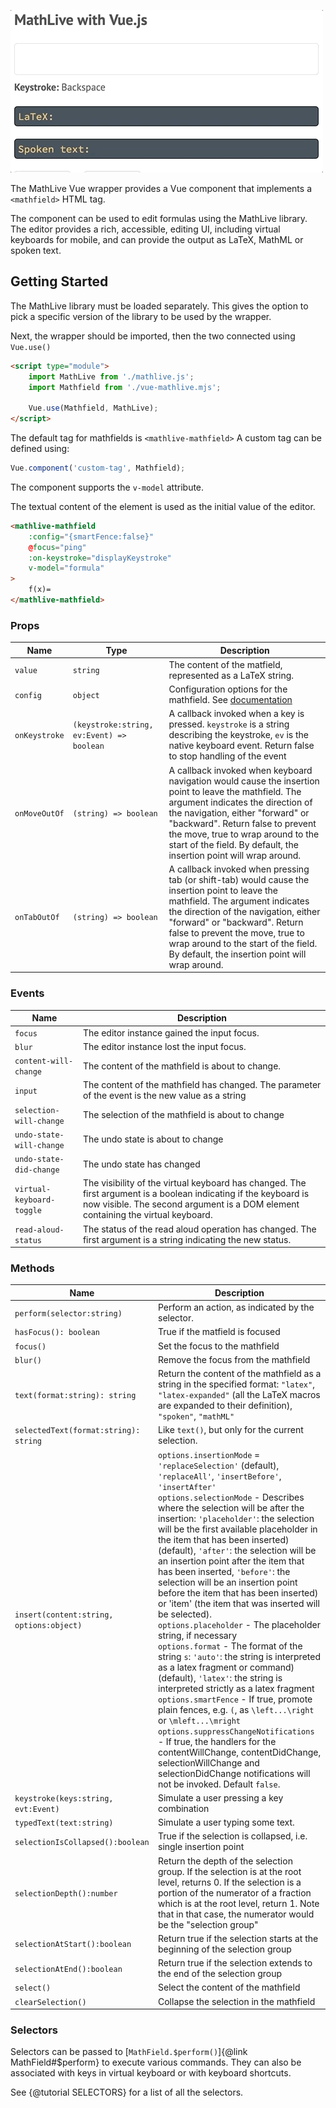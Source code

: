 ![Screencast](screencast.gif)

The MathLive Vue wrapper provides a Vue component that implements a `<mathfield>` HTML tag.

The component can be used to edit formulas using the MathLive library. The editor provides a rich, accessible, editing UI, including virtual keyboards for mobile, and can provide the output as LaTeX, MathML or spoken text.

## Getting Started

The MathLive library must be loaded separately. This gives the option to pick a specific version of the library to be used by the wrapper.

Next, the wrapper should be imported, then the two connected using `Vue.use()`

```html
<script type="module">
    import MathLive from './mathlive.js';
    import Mathfield from './vue-mathlive.mjs';

    Vue.use(Mathfield, MathLive);
</script>
```

The default tag for mathfields is `<mathlive-mathfield>`
A custom tag can be defined using:

```javascript
Vue.component('custom-tag', Mathfield);
```

The component supports the `v-model` attribute.

The textual content of the element is used as the initial value of the editor.

```html
<mathlive-mathfield
    :config="{smartFence:false}"
    @focus="ping"
    :on-keystroke="displayKeystroke"
    v-model="formula"
>
    f(x)=
</mathlive-mathfield>
```

### Props

| Name          | Type                                      | Description                                                                                                                                                                                                                                                                                                                            |
| ------------- | ----------------------------------------- | -------------------------------------------------------------------------------------------------------------------------------------------------------------------------------------------------------------------------------------------------------------------------------------------------------------------------------------- |
| `value`       | `string`                                  | The content of the matfield, represented as a LaTeX string.                                                                                                                                                                                                                                                                            |
| `config`      | `object`                                  | Configuration options for the mathfield. See [documentation](http://docs.mathlive.io/module-mathlive.html#makeMathField)                                                                                                                                                                                                               |
| `onKeystroke` | `(keystroke:string, ev:Event) => boolean` | A callback invoked when a key is pressed. `keystroke` is a string describing the keystroke, `ev` is the native keyboard event. Return false to stop handling of the event                                                                                                                                                              |
| `onMoveOutOf` | `(string) => boolean`                     | A callback invoked when keyboard navigation would cause the insertion point to leave the mathfield. The argument indicates the direction of the navigation, either "forward" or "backward". Return false to prevent the move, true to wrap around to the start of the field. By default, the insertion point will wrap around.         |
| `onTabOutOf`  | `(string) => boolean`                     | A callback invoked when pressing tab (or shift-tab) would cause the insertion point to leave the mathfield. The argument indicates the direction of the navigation, either "forward" or "backward". Return false to prevent the move, true to wrap around to the start of the field. By default, the insertion point will wrap around. |

### Events

| Name                      | Description                                                                                                                                                                                          |
| ------------------------- | ---------------------------------------------------------------------------------------------------------------------------------------------------------------------------------------------------- |
| `focus`                   | The editor instance gained the input focus.                                                                                                                                                          |
| `blur`                    | The editor instance lost the input focus.                                                                                                                                                            |
| `content-will-change`     | The content of the mathfield is about to change.                                                                                                                                                     |
| `input`                   | The content of the mathfield has changed. The parameter of the event is the new value as a string                                                                                                    |
| `selection-will-change`   | The selection of the mathfield is about to change                                                                                                                                                    |
| `undo-state-will-change`  | The undo state is about to change                                                                                                                                                                    |
| `undo-state-did-change`   | The undo state has changed                                                                                                                                                                           |
| `virtual-keyboard-toggle` | The visibility of the virtual keyboard has changed. The first argument is a boolean indicating if the keyboard is now visible. The second argument is a DOM element containing the virtual keyboard. |
| `read-aloud-status`       | The status of the read aloud operation has changed. The first argument is a string indicating the new status.                                                                                        |

### Methods

| Name                                     | Description                                                                                                                                                                                                                                                                                                                                                                                                                                                                                                                                                                                                                                                                                                                                                                                                                                                                                                                                                                                                                                                                                                                                                                   |
| ---------------------------------------- | ----------------------------------------------------------------------------------------------------------------------------------------------------------------------------------------------------------------------------------------------------------------------------------------------------------------------------------------------------------------------------------------------------------------------------------------------------------------------------------------------------------------------------------------------------------------------------------------------------------------------------------------------------------------------------------------------------------------------------------------------------------------------------------------------------------------------------------------------------------------------------------------------------------------------------------------------------------------------------------------------------------------------------------------------------------------------------------------------------------------------------------------------------------------------------- |
| `perform(selector:string)`               | Perform an action, as indicated by the selector.                                                                                                                                                                                                                                                                                                                                                                                                                                                                                                                                                                                                                                                                                                                                                                                                                                                                                                                                                                                                                                                                                                                              |
| `hasFocus(): boolean`                    | True if the matfield is focused                                                                                                                                                                                                                                                                                                                                                                                                                                                                                                                                                                                                                                                                                                                                                                                                                                                                                                                                                                                                                                                                                                                                               |
| `focus()`                                | Set the focus to the mathfield                                                                                                                                                                                                                                                                                                                                                                                                                                                                                                                                                                                                                                                                                                                                                                                                                                                                                                                                                                                                                                                                                                                                                |
| `blur()`                                 | Remove the focus from the mathfield                                                                                                                                                                                                                                                                                                                                                                                                                                                                                                                                                                                                                                                                                                                                                                                                                                                                                                                                                                                                                                                                                                                                           |
| `text(format:string): string`            | Return the content of the mathfield as a string in the specified format: `"latex"`, `"latex-expanded"` (all the LaTeX macros are expanded to their definition), `"spoken"`, `"mathML"`                                                                                                                                                                                                                                                                                                                                                                                                                                                                                                                                                                                                                                                                                                                                                                                                                                                                                                                                                                                        |
| `selectedText(format:string): string`    | Like `text()`, but only for the current selection.                                                                                                                                                                                                                                                                                                                                                                                                                                                                                                                                                                                                                                                                                                                                                                                                                                                                                                                                                                                                                                                                                                                            |
| `insert(content:string, options:object)` | `options.insertionMode` = `'replaceSelection'` (default), `'replaceAll'`, `'insertBefore'`, `'insertAfter'`<br>`options.selectionMode` - Describes where the selection will be after the insertion: `'placeholder'`: the selection will be the first available placeholder in the item that has been inserted) (default), `'after'`: the selection will be an insertion point after the item that has been inserted, `'before'`: the selection will be an insertion point before the item that has been inserted) or 'item' (the item that was inserted will be selected). <br>`options.placeholder` - The placeholder string, if necessary <br>`options.format` - The format of the string `s`: `'auto'`: the string is interpreted as a latex fragment or command) (default), `'latex'`: the string is interpreted strictly as a latex fragment<br> `options.smartFence` - If true, promote plain fences, e.g. `(`, as `\left...\right` or `\mleft...\mright`<br> `options.suppressChangeNotifications` - If true, the handlers for the contentWillChange, contentDidChange, selectionWillChange and selectionDidChange notifications will not be invoked. Default `false`. |
| `keystroke(keys:string, evt:Event)`      | Simulate a user pressing a key combination                                                                                                                                                                                                                                                                                                                                                                                                                                                                                                                                                                                                                                                                                                                                                                                                                                                                                                                                                                                                                                                                                                                                    |
| `typedText(text:string)`                 | Simulate a user typing some text.                                                                                                                                                                                                                                                                                                                                                                                                                                                                                                                                                                                                                                                                                                                                                                                                                                                                                                                                                                                                                                                                                                                                             |
| `selectionIsCollapsed():boolean`         | True if the selection is collapsed, i.e. single insertion point                                                                                                                                                                                                                                                                                                                                                                                                                                                                                                                                                                                                                                                                                                                                                                                                                                                                                                                                                                                                                                                                                                               |
| `selectionDepth():number`                | Return the depth of the selection group. If the selection is at the root level, returns 0. If the selection is a portion of the numerator of a fraction which is at the root level, return 1. Note that in that case, the numerator would be the "selection group"                                                                                                                                                                                                                                                                                                                                                                                                                                                                                                                                                                                                                                                                                                                                                                                                                                                                                                            |
| `selectionAtStart():boolean`             | Return true if the selection starts at the beginning of the selection group                                                                                                                                                                                                                                                                                                                                                                                                                                                                                                                                                                                                                                                                                                                                                                                                                                                                                                                                                                                                                                                                                                   |
| `selectionAtEnd():boolean`               | Return true if the selection extends to the end of the selection group                                                                                                                                                                                                                                                                                                                                                                                                                                                                                                                                                                                                                                                                                                                                                                                                                                                                                                                                                                                                                                                                                                        |
| `select()`                               | Select the content of the mathfield                                                                                                                                                                                                                                                                                                                                                                                                                                                                                                                                                                                                                                                                                                                                                                                                                                                                                                                                                                                                                                                                                                                                           |
| `clearSelection()`                       | Collapse the selection in the mathfield                                                                                                                                                                                                                                                                                                                                                                                                                                                                                                                                                                                                                                                                                                                                                                                                                                                                                                                                                                                                                                                                                                                                       |

### Selectors

Selectors can be passed to [`MathField.$perform()`]{@link MathField#\$perform}
to execute various commands. They can also be associated with keys in virtual
keyboard or with keyboard shortcuts.

See {@tutorial SELECTORS} for a list of all the selectors.
